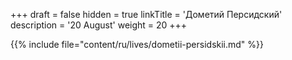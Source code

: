 +++
draft = false
hidden = true
linkTitle = 'Дометий Персидский'
description = '20 August'
weight = 20
+++

{{% include file="content/ru/lives/dometii-persidskii.md" %}}
